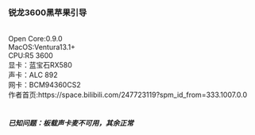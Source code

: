 <h3>锐龙3600黑苹果引导</h3></br>
Open Core:0.9.0</br>
MacOS:Ventura13.1+</br>
CPU:R5 3600</br>
显卡：蓝宝石RX580</br>
声卡：ALC 892</br>
网卡：BCM94360CS2</br>
作者首页:https://space.bilibili.com/247723119?spm_id_from=333.1007.0.0
</br>
</br>
<h5>已知问题：板载声卡麦不可用，其余正常</h5>

